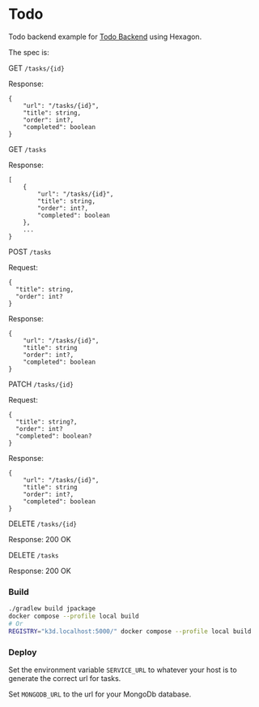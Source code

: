 
# Todo
Todo backend example for [Todo Backend](http://www.todobackend.com/index.html) using Hexagon.

The spec is:

GET `/tasks/{id}`

Response:
```
{
    "url": "/tasks/{id}",
    "title": string,
    "order": int?,
    "completed": boolean
}
```

GET `/tasks`

Response:
```
[
    {
        "url": "/tasks/{id}",
        "title": string,
        "order": int?,
        "completed": boolean
    },
    ...
}
```

POST `/tasks`

Request:
```
{
  "title": string,
  "order": int?
}
```

Response:
```
{
    "url": "/tasks/{id}",
    "title": string
    "order": int?,
    "completed": boolean
}
```

PATCH `/tasks/{id}`

Request:
```
{
  "title": string?,
  "order": int?
  "completed": boolean?
}
```

Response:
```
{
    "url": "/tasks/{id}",
    "title": string
    "order": int?,
    "completed": boolean
}
```
DELETE `/tasks/{id}`

Response: 200 OK

DELETE `/tasks`

Response: 200 OK

### Build
```bash
./gradlew build jpackage
docker compose --profile local build
# Or
REGISTRY="k3d.localhost:5000/" docker compose --profile local build
```

### Deploy
Set the environment variable `SERVICE_URL` to whatever your host is
to generate the correct url for tasks.

Set `MONGODB_URL` to the url for your MongoDb database.
